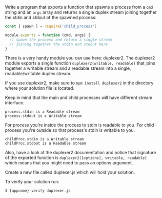 Write a program that exports a function that spawns a process from a `cmd`
string and an `args` array and returns a single duplex stream joining together
the stdin and stdout of the spawned process:

```js
const { spawn } = require('child_process')

module.exports = function (cmd, args) {
  // spawn the process and return a single stream
  // joining together the stdin and stdout here
}
```

There is a very handy module you can use here: duplexer2. The duplexer2 module
exports a single function `duplexer2(writable, readable)` that joins together a
writable stream and a readable stream into a single, readable/writable duplex
stream.

If you use duplexer2, make sure to `npm install duplexer2` in the directory where
your solution file is located.

Keep in mind that the main and child processes will have different stream interface.

    process.stdin is a Readable stream
    process.stdout is a Writable stream

For process you're inside the process to stdin is readable to you.
For child process you're outside so that process's stdin is writable to you.

    childProc.stdin is a Writable stream
    childProc.stdout is a Readable stream

Also, have a look at the duplexer2 documentation and notice that signature
of the exported function is `duplexer2([options], writable, readable)`
which means that you might need to pass an options argument.

Create a new file called duplexer.js which will hold your solution.

To verify your solution run:

```sh
$ {appname} verify duplexer.js
```
